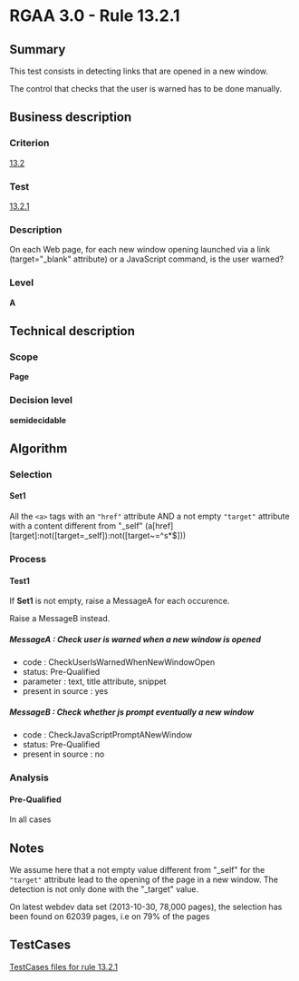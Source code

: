 # RGAA 3.0 -  Rule 13.2.1

## Summary

This test consists in detecting links that are opened in a new window.

The control that checks that the user is warned has to be done manually.

## Business description

### Criterion

[13.2](http://disic.github.io/rgaa_referentiel_en/RGAA3.0_Criteria_English_version_v1.html#crit-13-2)

### Test

[13.2.1](http://disic.github.io/rgaa_referentiel_en/RGAA3.0_Criteria_English_version_v1.html#test-13-2-1)

### Description
On each Web page, for
    each new window opening launched via a link
    (target="_blank" attribute) or a JavaScript command, is
    the user warned? 


### Level

**A**

## Technical description

### Scope

**Page**

### Decision level

**semidecidable**

## Algorithm

### Selection

#### Set1

All the `<a>` tags with an `"href"` attribute AND a not empty
`"target"` attribute with a content different from "_self"
(a[href][target]:not([target=_self]):not([target~=^s*$]))

### Process

#### Test1

If **Set1** is not empty, raise a MessageA for each occurence.

Raise a MessageB instead.

##### MessageA : Check user is warned when a new window is opened

-   code : CheckUserIsWarnedWhenNewWindowOpen
-   status: Pre-Qualified
-   parameter : text, title attribute, snippet
-   present in source : yes

##### MessageB : Check whether js prompt eventually a new window

-   code : CheckJavaScriptPromptANewWindow
-   status: Pre-Qualified
-   present in source : no

### Analysis

#### Pre-Qualified

In all cases

## Notes

We assume here that a not empty value different from "_self" for the
`"target"` attribute lead to the opening of the page in a new window. The
detection is not only done with the "_target" value.

On latest webdev data set (2013-10-30, 78,000 pages), the selection has
been found on 62039 pages, i.e on 79% of the pages



##  TestCases 

[TestCases files for rule 13.2.1](https://github.com/Asqatasun/Asqatasun/tree/master/rules/rules-rgaa3.0/src/test/resources/testcases/rgaa30/Rgaa30Rule130201/) 


